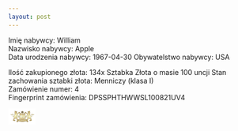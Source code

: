```yaml
---
layout: post
---
```


Imię nabywcy: William  
Nazwisko nabywcy: Apple  
Data urodzenia nabywcy: 1967-04-30
Obywatelstwo nabywcy: USA

Ilość zakupionego złota: 134x Sztabka Złota o masie 100 uncji
Stan zachowania sztabki złota: Menniczy (klasa I)  
Zamówienie numer: 4  
Fingerprint zamówienia: DPSSPHTHWWSL100821UV4  

![pic](/media/pic.png)